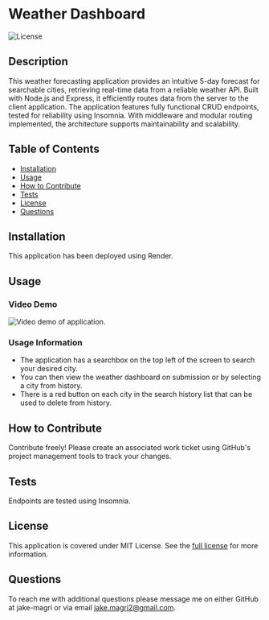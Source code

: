 # Weather Dashboard
![License](https://img.shields.io/badge/MIT%20License-purple)

## Description

This weather forecasting application provides an intuitive 5-day forecast for searchable cities, retrieving real-time data from a reliable weather API. Built with Node.js and Express, it efficiently routes data from the server to the client application. The application features fully functional CRUD endpoints, tested for reliability using Insomnia. With middleware and modular routing implemented, the architecture supports maintainability and scalability.

## Table of Contents

- [Installation](#installation)
- [Usage](#usage)
- [How to Contribute](#how-to-contribute)
- [Tests](#tests)
- [License](#license)
- [Questions](#questions)

## Installation

This application has been deployed using Render.

## Usage

### Video Demo
![Video demo of application.](assets/videos/weather-dashboard-screenshot.png)

### Usage Information
- The application has a searchbox on the top left of the screen to search your desired city. 
- You can then view the weather dashboard on submission or by selecting a city from history. 
- There is a red button on each city in the search history list that can be used to delete from history.

## How to Contribute

Contribute freely! Please create an associated work ticket using GitHub's project management tools to track your changes.

## Tests

Endpoints are tested using Insomnia.

## License 
This application is covered under MIT License.
See the [full license](https://opensource.org/licenses/MIT) for more information.

## Questions

To reach me with additional questions please message me on either GitHub at jake-magri or via email jake.magri2@gmail.com.
